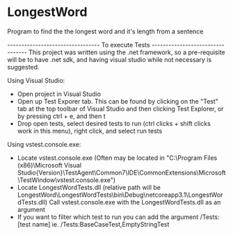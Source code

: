 # LongestWord
Program to find the the longest word and it's length from a sentence

--------------------------------- To execute Tests ---------------------------------
This project was written using the .net framework, so a pre-requisite will be to have .net sdk, and having visual studio while not necessary is suggested.


Using Visual Studio:
- Open project in Visual Studio 
- Open up Test Exporer tab. This can be found by clicking on the "Test" tab at the top toolbar of Visual Studio and then clicking Test Explorer, or by pressing ctrl + e, and then t
- Drop open tests, select desired tests to run (ctrl clicks + shift clicks work in this menu), right click, and select run tests

Using vstest.console.exe:
- Locate vstest.console.exe 
(Often may be located in "C:\Program Files (x86)\Microsoft Visual Studio\{Version}\TestAgent\Common7\IDE\CommonExtensions\Microsoft\TestWindow\vstest.console.exe")
- Locate LongestWordTests.dll (relative path will be  LongestWord\LongestWordTests\bin\Debug\netcoreapp3.1\LongestWordTests.dll)
Call vstest.console.exe with the LongestWordTests.dll as an argument
- If you want to filter which test to run you can add the argument /Tests:[test name] ie. /Tests:BaseCaseTest,EmptyStringTest 
